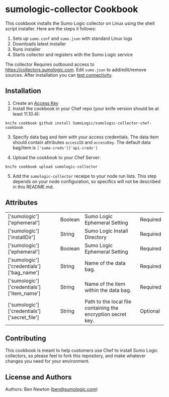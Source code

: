 sumologic-collector Cookbook
============================
This cookbook installs the Sumo Logic collector on Linux using the shell script
installer. Here are the steps it follows:

1. Sets up `sumo.conf` and `sumo.json` with standard Linux logs
2. Downloads latest installer
3. Runs installer
4. Starts collector and registers with the Sumo Logic service

The collector Requires outbound access to https://collectors.sumologic.com.
Edit `sumo.json` to add/edit/remove sources.  After installation you can
[test connectivity](https://service.sumologic.com/ui/help/Default.htm#Testing_Connectivity.htm).


Installation
------------
1. Create an [Access Key](http://help.sumologic.com/i19.69v2/Default.htm#Generating_Collector_Installation_API_Keys.htm)
2. Install the cookbook in your Chef repo (your knife version should be at least 11.10.4):

```knife cookbook github install SumoLogic/sumologic-collector-chef-cookbook```

3. Specify data bag and item with your access credentials.  The data item should
contain attributes `accessID` and `accessKey`.  The default data bag/item is
`['sumo-creds']['api-creds']`

4. Upload the cookbook to your Chef Server:

```knife cookbook upload sumologic-collector```

5. Add the `sumologic-collector` receipe to your node run lists.  This step depends
on your node configuration, so specifics will not be described in this README.md.

Attributes
----------

<table>
  <tr>
    <td>['sumologic']['ephemeral']</td>
    <td>Boolean</td>
    <td>Sumo Logic Ephemeral Setting</td>
    <td>Required</td>
  </tr>
  <tr>
    <td>['sumologic']['installDir'] </td>
    <td>String</td>
    <td>Sumo Logic Install Directory</td>
    <td>Required</td>
  </tr>
  <tr>
    <td>['sumologic']['ephemeral']</td>
    <td>Boolean</td>
    <td>Sumo Logic Ephemeral Setting</td>
    <td>Required</td>
  </tr>
  <tr>
    <td>['sumologic']['credentials']['bag_name']</td>
    <td>String</td>
    <td>Name of the data bag.</td>
    <td>Required</td>
  </tr>
  <tr>
    <td>['sumologic']['credentials']['item_name']</td>
    <td>String</td>
    <td>Name of the item within the data bag. </td>
    <td>Required</td>
  </tr>
  <tr>
    <td>['sumologic']['credentials']['secret_file']</td>
    <td>String</td>
    <td>Path to the local file containing the encryption secret key.</td>
    <td>Optional</td>
  </tr>
</table>

Contributing
------------
This cookbook is meant to help customers use Chef to install Sumo Logic
collectors, so please feel to fork this repository, and make whatever changes
you need for your environment.


License and Authors
-------------------
Authors:
	Ben Newton (ben@sumologic.com)
